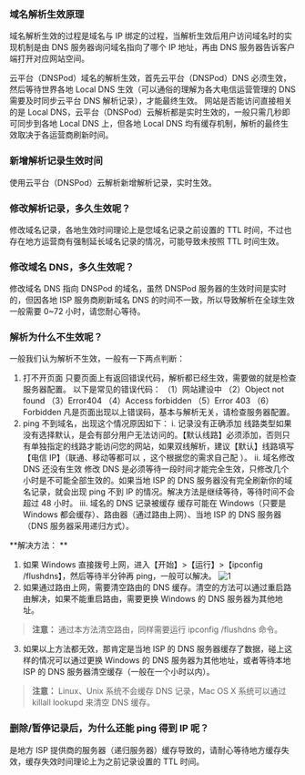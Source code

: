 ### 域名解析生效原理
域名解析生效的过程是域名与 IP 绑定的过程，当解析生效后用户访问域名时的实现机制是由 DNS 服务器询问域名指向了哪个 IP 地址，再由 DNS 服务器告诉客户端打开对应网站空间。

云平台（DNSPod）域名的解析生效，首先云平台（DNSPod）DNS 必须生效，然后等待世界各地 Local DNS 生效（可以通俗的理解为各大电信运营管理的 DNS 需要及时同步云平台 DNS 解析记录），才能最终生效。 网站是否能访问直接相关的是 Local DNS，云平台（DNSPod）云解析都是实时生效的，一般只需几秒即可同步到各地 Local DNS 上，但各地 Local DNS 均有缓存机制，解析的最终生效取决于各运营商刷新时间。
### 新增解析记录生效时间
使用云平台（DNSPod）云解析新增解析记录，实时生效。
### 修改解析记录，多久生效呢？
修改域名记录，各地生效时间理论上是您域名记录之前设置的 TTL 时间，不过也存在地方运营商有强制延长域名记录的情况，可能导致未按照 TTL 时间生效。
### 修改域名 DNS，多久生效呢？
修改域名 DNS 指向 DNSPod 的域名，虽然 DNSPod 服务器的生效时间是实时的，但因各地 ISP 服务商刷新域名 DNS 的时间不一致，所以导致解析在全球生效一般需要 0~72 小时，请您耐心等待。
### 解析为什么不生效呢？
一般我们认为解析不生效，一般有一下两点判断：
1. 打不开页面
只要页面上有返回错误代码，解析都已经生效，需要做的就是检查服务器配置。
以下是常见的错误代码：
（1）网站建设中
（2）Object not found
（3）Error404
（4）Access forbidden
（5）Error 403
（6）Forbidden
凡是页面出现以上错误码，基本与解析无关，请检查服务器配置。
2. ping 不到域名，出现这个情况原因如下：
i. 记录没有正确添加
线路类型如果没有选择默认，是会有部分用户无法访问的。【默认线路】必须添加，否则只有单独指定的线路才能访问您的网站，如果双线解析，建议【默认】线路填写【电信 IP】（联通、移动等都可以 ，这个根据您的需求自己配 ）。
ii. 域名修改 DNS 还没有生效
修改 DNS 是必须等待一段时间才能完全生效，只修改几个小时是不可能全部生效的。如果当地 ISP 的 DNS 服务器没有完全刷新你的域名记录，就会出现 ping 不到 IP 的情况。解决方法是继续等待，等待时间不会超过 48 小时。
iii. 域名的 DNS 记录被缓存
缓存可能在 Windows（只要是 Windows 都会缓存）、路由器（通过路由上网）、当地 ISP 的 DNS 服务器（DNS 服务器采用递归方式）。

**解决方法： **
1. 如果 Windows 直接拨号上网，进入【开始】>【运行】>【ipconfig /flushdns】，然后等待半分钟再 ping，一般可以解决。
 ![1](http://imgcache.tce.fsphere.cn/image/mc.qcloudimg.com/static/img/5df3391c4144c0cb0963481cee4f93f9/1.png)
2. 如果通过路由上网，需要清空路由的 DNS 缓存。清空的方法可以通过重启路由解决，如果不能重启路由，需要更换 Windows 的 DNS 服务器为其他地址。
>**注意：**
>通过本方法清空路由，同样需要运行 ipconfig /flushdns 命令。 

3. 如果以上方法都无效，那肯定是当地 ISP 的 DNS 服务器缓存了数据，碰上这样的情况可以通过更换 Windows 的 DNS 服务器为其他地址，或者等待本地 ISP 的 DNS 服务器清空缓存（一般在一个小时以内）。
>**注意：**
>Linux、Unix 系统不会缓存 DNS 记录，Mac OS X 系统可以通过 killall lookupd 来清空 DNS 缓存。

### 删除/暂停记录后，为什么还能 ping 得到 IP 呢？
是地方 ISP 提供商的服务器（递归服务器）缓存导致的，请耐心等待地方缓存失效，缓存失效时间理论上为之前记录设置的 TTL 时间。
